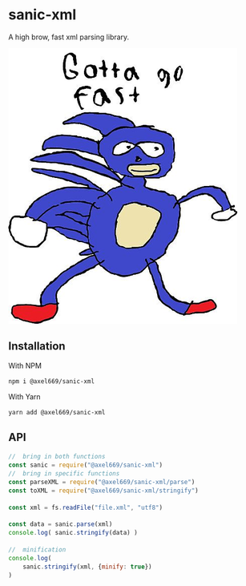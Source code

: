 # sanic-xml
A high brow, fast xml parsing library.

![Sanic](sanic.jpg)

## Installation

With NPM
```bash
npm i @axel669/sanic-xml
```

With Yarn
```bash
yarn add @axel669/sanic-xml
```

## API

```javascript
//  bring in both functions
const sanic = require("@axel669/sanic-xml")
//  bring in specific functions
const parseXML = require("@axel669/sanic-xml/parse")
const toXML = require("@axel669/sanic-xml/stringify")

const xml = fs.readFile("file.xml", "utf8")

const data = sanic.parse(xml)
console.log( sanic.stringify(data) )

//  minification
console.log(
    sanic.stringify(xml, {minify: true})
)
```
